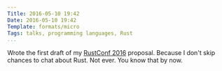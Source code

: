 ```yaml
---
Title: 2016-05-10 19:42
Date: 2016-05-10 19:42
Template: formats/micro
Tags: talks, programming languages, Rust
...
```


Wrote the first draft of my [RustConf 2016] proposal. Because I don't skip chances to chat about Rust. Not ever. You know that by now.

[RustConf 2016]: http://rustconf.com
 

